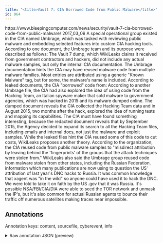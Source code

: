 ```yaml
---
title: "<title>Vault 7: CIA Borrowed Code from Public Malware</title>"
id: 964
---
```


<title>Vault 7: CIA Borrowed Code from Public Malware</title>
<source> https://www.bleepingcomputer.com/news/security/vault-7-cia-borrowed-code-from-public-malware/ </source>
<date> 2017_03_09 </date>
<text>
A special operational group existed in the CIA named Umbrage, which was tasked with reviewing public malware and embedding selected features into custom CIA hacking tools.
According to one document, the Umbrage team and its purpose were described as follows:
The Vault 7 dump, which WikiLeaks claims it received from government contractors and hackers, did not include any actual malware samples, but only the internal CIA documentation.
The Umbrage documentation hints the CIA may have reused malware code from multiple malware families.
Most entries are attributed using a generic "Known Malware" tag, but for some, the malware's name is included.
According to leaked documents, the CIA "borrowed" code from:
According to another Umbrage file, the CIA had also explored the idea of using code from the Hacking Team, an Italian spyware maker that sold malware to government agencies, which was hacked in 2015 and its malware dumped online.
The dumped document reveals the CIA collected the Hacking Team data and in August 2015, two months after the hack, explored the idea of running tests and mapping its capabilities.
The CIA must have found something interesting, because the redacted document reveals that by September 2015, the Agency decided to expand its search to all the Hacking Team files, including emails and internal docs, not just the malware and exploit samples.
While the leaked files hint the CIA reused some of this code to cut costs, WikiLeaks proposes another theory.
According to the organization, the CIA reused code from public malware samples to "misdirect attribution by leaving behind the 'fingerprints' of the groups that the attack techniques were stolen from."
WikiLeaks also said the Umbrage group reused code from malware stolen from other states, including the Russian Federation, information which many publications are now using to question the US' attribution of last year's DNC hacks to Russia.
It was common knowledge that xagent was "in the wild" so anyone could have used it to hack the DNC.
We were told to take it on faith by the US .gov that it was Russia.
It's possible NSA/FBI/CIA/DIA were able to seed the TOR network and unmask the IP's, but it's also common for actual Russian agents to bounce their traffic off numerous satellites making traces near impossible.
</text>



## Annotations

Annotation keys: content, sourcefile, cyberevent, info

<details>
<summary>Raw annotation JSON (preview)</summary>

```json
{
  "content": "A special operational group existed in the CIA named Umbrage, which was tasked with reviewing public malware and embedding selected features into custom CIA hacking tools. According to one document, the Umbrage team and its purpose were described as follows: The Vault 7 dump, which WikiLeaks claims it received from government contractors and hackers, did not include any actual malware samples, but only the internal CIA documentation. The Umbrage documentation hints the CIA may have reused malware code from multiple malware families. Most entries are attributed using a generic \"Known Malware\" tag, but for some, the malware's name is included. According to leaked documents, the CIA \"borrowed\" code from: According to another Umbrage file, the CIA had also explored the idea of using code from the Hacking Team, an Italian spyware maker that sold malware to government agencies, which was hacked in 2015 and its malware dumped online. The dumped document reveals the CIA collected the Hacking Team data and in August 2015, two months after the hack, explored the idea of running tests and mapping its capabilities. The CIA must have found something interesting, because the redacted document reveals that by September 2015, the Agency decided to expand its search to all the Hacking Team files, including emails and internal docs, not just the malware and exploit samples. While the leaked files hint the CIA reused some of this code to cut costs, WikiLeaks proposes another theory. According to the organization, the CIA reused code from public malware samples to \"misdirect attribution by leaving behind the 'fingerprints' of the groups that the attack techniques were stolen from.\" WikiLeaks also said the Umbrage group reused code from malware stolen from other states, including the Russian Federation, information which many publications are now using to question the US' attribution of last year's DNC hacks to Russia. It was common knowledge that xagent was \"in the wild\" so anyone could have used it to hack the DNC. We were told to take it on faith by the US .gov that it was Russia. It's possible NSA/FBI/CIA/DIA were able to seed the TOR network and unmask the IP's, but it's also common for actual Russian agents to bounce their traffic off numerous satellites making traces near impossible",
  "sourcefile": "964.txt",
  "cyberevent": {
    "hopper": [
      {
        "index": 0,
        "events": [
          {
            "index": "E2",
            "type": "Attack",
            "realis": "Actual",
            "nugget": {
              "startOffset": 977,
              "index": "T5",
              "endOffset": 986,
              "text": "collected"
            },
            "argument": [
              {
                "index": "T7",
                "text": "the Hacking Team data",
                "endOffset": 1008,
                "role": {
                  "type": "Compromised-Data"
                },
                "startOffset": 987,
                "type": "Data"
              },
              {
                "index": "T6",
                "external_reference": {
                  "dbpediaURI": "http://dbpedia.org/resource/Central_Intelligence_Agency",
                  "wikidataid": "Q37230"
                },
                "endOffset": 976,
                "role": {
                  "type": "Attacker"
                },
                "text": "the CIA",
                "startOffset": 969,
                "type": "Organization"
              }
            ],
            "subtype": "Databreach"
          }
        ]
      }
    ]
  },
  "info": {
    "title": "Vault 7: CIA Borrowed Code from Public Malware",
    "date": "2017_03_09",
    "type": "text",
    "link": "https://www.bleepingcomputer.com/news/security/vault-7-cia-borrowed-code-from-public-malware/"
  }
}
```
</details>
